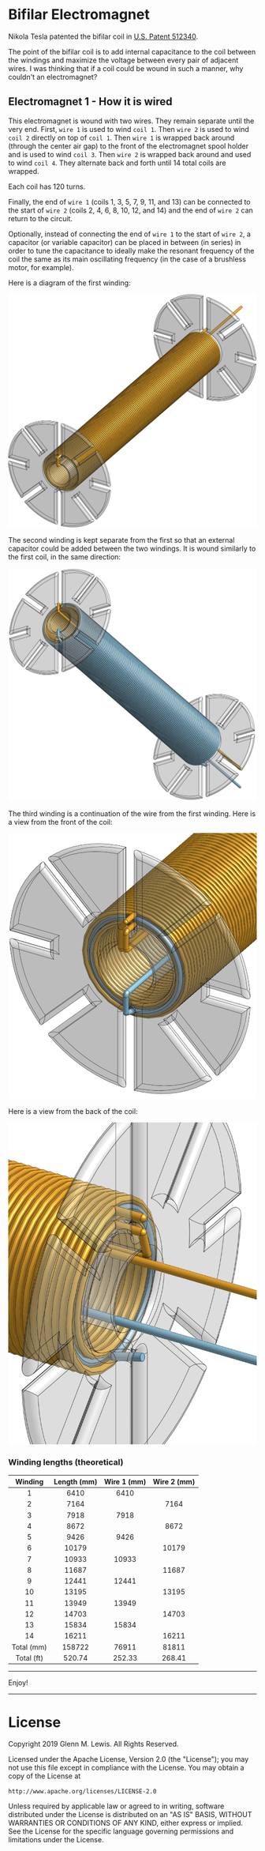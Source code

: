 # Bifilar Electromagnet

Nikola Tesla patented the bifilar coil in [U.S. Patent 512340](
https://teslauniverse.com/nikola-tesla/patents/us-patent-512340-coil-electro-magnets).

The point of the bifilar coil is to add internal capacitance to the coil
between the windings and maximize the voltage between every pair of adjacent
wires. I was thinking that if a coil could be wound in such a manner, why
couldn't an electromagnet?

## Electromagnet 1 - How it is wired

This electromagnet is wound with two wires. They remain separate until the
very end. First, `wire 1` is used to wind `coil 1`. Then `wire 2` is used
to wind `coil 2` directly on top of `coil 1`. Then `wire 1` is wrapped back
around (through the center air gap) to the front of the electromagnet spool
holder and is used to wind `coil 3`. Then `wire 2` is wrapped back around
and used to wind `coil 4`. They alternate back and forth until 14 total
coils are wrapped.

Each coil has 120 turns.

Finally, the end of `wire 1` (coils 1, 3, 5, 7, 9, 11, and 13) can be
connected to the start of `wire 2` (coils 2, 4, 6, 8, 10, 12, and 14)
and the end of `wire 2` can return to the circuit.

Optionally, instead of connecting the end of `wire 1` to the start of `wire 2`,
a capacitor (or variable capacitor) can be placed in between (in series)
in order to tune the capacitance to ideally make the resonant frequency
of the coil the same as its main oscillating frequency (in the case of
a brushless motor, for example).

Here is a diagram of the first winding:

![winding 1 diagram](coil1-winding-120turns-6920mm.png)

The second winding is kept separate from the first so that an external
capacitor could be added between the two windings. It is wound similarly
to the first coil, in the same direction:

![winding 2 diagram](coil2-winding-120turns-7664mm.png)

The third winding is a continuation of the wire from the first winding.
Here is a view from the front of the coil:

![winding 3 front](coil3-front.png)

Here is a view from the back of the coil:

![winding 3 rear](coil3-rear.png)

### Winding lengths (theoretical)

| Winding  | Length (mm) | Wire 1 (mm) | Wire 2 (mm) |
|  :---:   |   :---:     |   :---:     |   :---:     |
|    1     |    6410     |    6410     |             |
|    2     |    7164     |             |    7164     |
|    3     |    7918     |    7918     |             |
|    4     |    8672     |             |    8672     |
|    5     |    9426     |    9426     |             |
|    6     |   10179     |             |   10179     |
|    7     |   10933     |   10933     |             |
|    8     |   11687     |             |   11687     |
|    9     |   12441     |   12441     |             |
|   10     |   13195     |             |   13195     |
|   11     |   13949     |   13949     |             |
|   12     |   14703     |             |   14703     |
|   13     |   15834     |   15834     |             |
|   14     |   16211     |             |   16211     |
|Total (mm)|  158722     |   76911     |   81811     |
|Total (ft)|  520.74     |   252.33    |   268.41    |

----------------------------------------------------------------------

Enjoy!

----------------------------------------------------------------------

# License

Copyright 2019 Glenn M. Lewis. All Rights Reserved.

Licensed under the Apache License, Version 2.0 (the "License");
you may not use this file except in compliance with the License.
You may obtain a copy of the License at

    http://www.apache.org/licenses/LICENSE-2.0

Unless required by applicable law or agreed to in writing, software
distributed under the License is distributed on an "AS IS" BASIS,
WITHOUT WARRANTIES OR CONDITIONS OF ANY KIND, either express or implied.
See the License for the specific language governing permissions and
limitations under the License.
